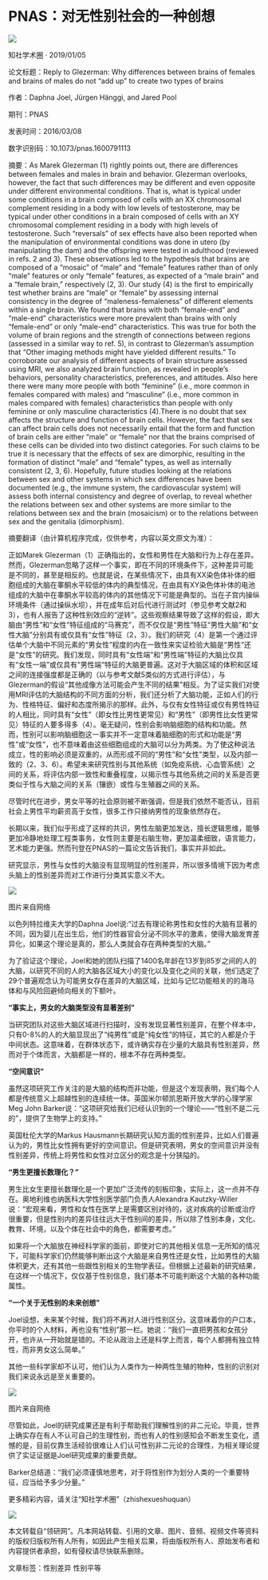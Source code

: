 # PNAS：对无性别社会的一种创想

![](https://cdn.linkresearcher.com/zhishexueshuquan.jpeg)

知社学术圈 · 2019/01/05

论文标题：Reply to Glezerman: Why differences between brains of females and brains of males do not “add up” to create two types of brains

作者：Daphna Joel, Jürgen Hänggi, and Jared Pool

期刊：PNAS

发表时间：2016/03/08

数字识别码：10.1073/pnas.1600791113

摘要：As Marek Glezerman (1) rightly points out, there are differences between females and males in brain and behavior. Glezerman overlooks, however, the fact that such differences may be different and even opposite under different environmental conditions. That is, what is typical under some conditions in a brain composed of cells with an XX chromosomal complement residing in a body with low levels of testosterone, may be typical under other conditions in a brain composed of cells with an XY chromosomal complement residing in a body with high levels of testosterone. Such “reversals” of sex effects have also been reported when the manipulation of environmental conditions was done in utero (by manipulating the dam) and the offspring were tested in adulthood (reviewed in refs. 2 and 3). These observations led to the hypothesis that brains are composed of a “mosaic” of “male” and “female” features rather than of only “male” features or only “female” features, as expected of a “male brain” and a “female brain,” respectively (2, 3). Our study (4) is the first to empirically test whether brains are “male” or “female” by assessing internal consistency in the degree of “maleness-femaleness” of different elements within a single brain. We found that brains with both “female-end” and “male-end” characteristics were more prevalent than brains with only “female-end” or only “male-end” characteristics. This was true for both the volume of brain regions and the strength of connections between regions (assessed in a similar way to ref. 5), in contrast to Glezerman’s assumption that “Other imaging methods might have yielded different results.” To corroborate our analysis of different aspects of brain structure assessed using MRI, we also analyzed brain function, as revealed in people’s behaviors, personality characteristics, preferences, and attitudes. Also here there were many more people with both “feminine” (i.e., more common in females compared with males) and “masculine” (i.e., more common in males compared with females) characteristics than people with only feminine or only masculine characteristics (4).There is no doubt that sex affects the structure and function of brain cells. However, the fact that sex can affect brain cells does not necessarily entail that the form and function of brain cells are either “male” or “female” nor that the brains comprised of these cells can be divided into two distinct categories. For such claims to be true it is necessary that the effects of sex are dimorphic, resulting in the formation of distinct “male” and “female” types, as well as internally consistent (2, 3, 6). Hopefully, future studies looking at the relations between sex and other systems in which sex differences have been documented (e.g., the immune system, the cardiovascular system) will assess both internal consistency and degree of overlap, to reveal whether the relations between sex and other systems are more similar to the relations between sex and the brain (mosaicism) or to the relations between sex and the genitalia (dimorphism).

摘要翻译（由计算机程序完成，仅供参考，内容以英文原文为准）：

正如Marek Glezerman（1）正确指出的，女性和男性在大脑和行为上存在差异。然而，Glezerman忽略了这样一个事实，即在不同的环境条件下，这种差异可能是不同的，甚至是相反的。也就是说，在某些情况下，由具有XX染色体补体的细胞组成的大脑在睾酮水平较低的体内的典型情况，在由具有XY染色体补体的电池组成的大脑中在睾酮水平较高的体内的其他情况下可能是典型的。当在子宫内操纵环境条件（通过操纵水坝），并在成年后对后代进行测试时（参见参考文献2和3），也有人报告了这种性别效应的“逆转”。这些观察结果导致了这样的假设，即大脑由“男性”和“女性”特征组成的“马赛克”，而不仅仅是“男性”特征“男性大脑”和“女性大脑”分别具有或仅具有“女性”特征（2，3）。我们的研究（4）是第一个通过评估单个大脑中不同元素的“男女性”程度的内在一致性来实证检验大脑是“男性”还是“女性”的研究。我们发现，同时具有“女性端”和“男性端”特征的大脑比仅具有“女性一端”或仅具有“男性端“特征的大脑更普遍。这对于大脑区域的体积和区域之间的连接强度都是正确的（以与参考文献5类似的方式进行评估），与Glezerman的假设“其他成像方法可能会产生不同的结果”相反。为了证实我们对使用MRI评估的大脑结构的不同方面的分析，我们还分析了大脑功能，正如人们的行为、性格特征、偏好和态度所揭示的那样。此外，与仅有女性特征或仅有男性特征的人相比，同时具有“女性”（即女性比男性更常见）和“男性”（即男性比女性更常见）特征的人要多得多（4）。毫无疑问，性别会影响脑细胞的结构和功能。然而，性别可以影响脑细胞这一事实并不一定意味着脑细胞的形式和功能是“男性”或“女性”，也不意味着由这些细胞组成的大脑可以分为两类。为了使这种说法成立，性的影响必须是双重的，从而形成不同的“男性”和“女性”类型，以及内部一致的（2、3、6）。希望未来研究性别与其他系统（如免疫系统、心血管系统）之间的关系，将评估内部一致性和重叠程度，以揭示性与其他系统之间的关系是否更类似于性与大脑之间的关系（镶嵌）或性与生殖器之间的关系。

尽管时代在进步，男女平等的社会原则被不断强调，但是我们依然不能否认，目前社会上男性平均薪资高于女性，很多工作只接纳男性的现象依然存在。

长期以来，我们似乎形成了这样的共识，男性左脑更加发达，擅长逻辑思维，能够更加冷静地处理工程类事务，女性则主要是右脑生物，更加温柔细致，语言能力，艺术能力更强。然而刊登在PNAS的一篇论文告诉我们，事实并非如此。

研究显示，男性与女性的大脑没有显现明显的性别差异，所以很多情境下因为考虑头脑上的性别差异而对工作进行分类其实意义不大。

![](http://cdn.linkresearcher.com/c18816f1-a61b-43e0-bfa7-5033bf659632)

图片来自网络

以色列特拉维夫大学的Daphna Joel说:“过去有理论称男性和女性的大脑有显著的不同，因为婴儿在出生后，他们的性器官会分泌不同水平的激素，使得大脑发育差异化，如果这个理论是真的，那么人类就会存在两种类型的大脑。”

为了验证这个理论，Joel和她的团队扫描了1400名年龄在13岁到85岁之间的人的大脑，以研究不同的人的大脑各区域大小的变化以及变化之间的关联，他们选定了29个普遍观念认为可能男女存在差异的大脑区域，比如与记忆功能相关的的海马体和与风险回避倾向相关的下额叶。

**“事实上，男女的大脑类型没有显著差别”**

当研究团队对这些大脑区域进行扫描时，没有发现显著性别差异，在整个样本中，只有0-8%的人的大脑显现出了“纯男性”或是“纯女性”的特征，其它的人都是介于中间状态。这意味着，在群体状态下，或许确实存在少量的大脑具有性别差异，然而对于个体而言，大脑都是一样的，根本不存在两种类型。

**“空间意识”**

虽然这项研究工作关注的是大脑的结构而非功能，但是这个发现表明，我们每个人都是传统意义上超越性别的连续统一体。英国米尔顿凯恩斯开放大学的心理学家Meg John Barker说：“这项研究给我们已经认识到的一个理论——“性别不是二元的”，提供了生物学上的支持。”

英国杜伦大学的Markus Hausmann长期研究认知方面的性别差异，比如人们普遍认为的，男性比女性拥有更好的空间意识。但是研究表明，男女的空间意识并没有性别差异，传统上将男性和女性对立区分的观念是十分狭隘的。

**“男生更擅长数理化？”**

男生比女生更擅长数理化是一个更加广泛流传的刻板印象，实际上，这一点并不存在。奥地利维也纳医科大学性别医学部门负责人Alexandra Kautzky-Willer说：“宏观来看，男性和女性在医学上是需要区别对待的，这对疾病的诊断或治疗很重要，但是性别内的差异往往远大于性别间的差异，所以除了性别本身，文化、教育、环境，以及个体在社会中的角色，都需要考虑。”

如果将一个大脑放在神经科学家的面前，即使对它的其他相关信息一无所知的情况下，可能科学家们仍然能够判断出这个大脑是来自男性还是女性，比如男性的大脑体积更大，还有其他一些跟性别相关的生物学表征。但根据上述最新的研究结果，在这样一个情况下，仅仅基于性别信息，我们基本不可能判断这个大脑的各种功能属性。

**“一个关于无性别的未来创想”**

Joel设想，未来某个时候，我们将不再对人进行性别区分。这意味着你的户口本，你平时的个人材料，再也没有“性别”那一栏。她说：“我们一直把男孩和女孩分开，也许从一开始就是错的。不论从政治上还是科学上而言，每个人都拥有独立特性，而非男女这么简单。”

其他一些科学家却不认可，他们认为人类作为一种两性生殖的物种，性别的识别对我们来说永远是至关重要的。

![](http://cdn.linkresearcher.com/d347da05-4700-45c9-92f4-fc7ccd64f63c)

图片来自网络

尽管如此，Joel的研究成果还是有利于帮助我们理解性别的非二元论。毕竟，世界上确实存在有人不认可自己的生理性别，而也有人的性别感知会不断发生变化，遗憾的是，目前仅靠生活经验很难让人们认可性别非二元论的合理性，为相关理论提供了实证证据是Joel研究成果的重要贡献。

Barker总结道：“我们必须谨慎地思考，对于将性别作为划分人类的一个重要特征，应当给予多少分量。”

更多精彩内容，请关注“知社学术圈”（zhishexueshuquan）

![](https://cdn.linkresearcher.com/qrcode/zhishexueshuquan.jpeg)

本文转载自“领研网”。凡本网站转载、引用的文章、图片、音频、视频文件等资料的版权归版权所有人所有，如因此产生相关后果，将由版权所有人、原始发布者和内容提供者承担，如有侵权请尽快联系删除。

文章标签：性别差异 性别平等
